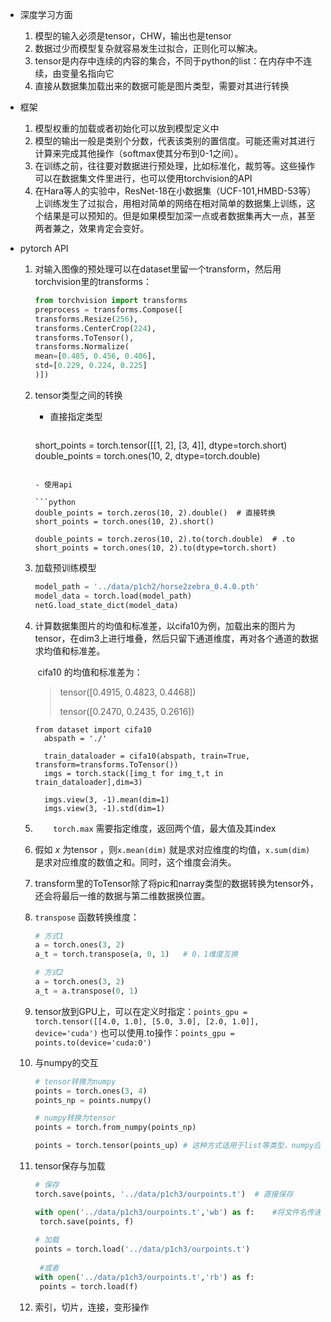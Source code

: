 - 深度学习方面
  
  1. 模型的输入必须是tensor，CHW，输出也是tensor
  2. 数据过少而模型复杂就容易发生过拟合，正则化可以解决。
  3. tensor是内存中连续的内容的集合，不同于python的list：在内存中不连续，由变量名指向它
  4. 直接从数据集加载出来的数据可能是图片类型，需要对其进行转换
  
- 框架
  1. 模型权重的加载或者初始化可以放到模型定义中
  2. 模型的输出一般是类别个分数，代表该类别的置信度。可能还需对其进行计算来完成其他操作（softmax使其分布到0-1之间）。
  3. 在训练之前，往往要对数据进行预处理，比如标准化，裁剪等。这些操作可以在数据集文件里进行，也可以使用torchvision的API
  4. 在Hara等人的实验中，ResNet-18在小数据集（UCF-101,HMBD-53等）上训练发生了过拟合，用相对简单的网络在相对简单的数据集上训练，这个结果是可以预知的。但是如果模型加深一点或者数据集再大一点，甚至两者兼之，效果肯定会变好。
  
- pytorch API

  1. 对输入图像的预处理可以在dataset里留一个transform，然后用torchvision里的transforms：

     ```python
     from torchvision import transforms	
     preprocess = transforms.Compose([
     transforms.Resize(256),
     transforms.CenterCrop(224),
     transforms.ToTensor(),
     transforms.Normalize(
     mean=[0.485, 0.456, 0.406],
     std=[0.229, 0.224, 0.225]
     )])
     ```

  2. tensor类型之间的转换

      - 直接指定类型

        ```python
      short_points = torch.tensor([[1, 2], [3, 4]], dtype=torch.short)
        double_points = torch.ones(10, 2, dtype=torch.double)
        ```

      - 使用api

        ```python
        double_points = torch.zeros(10, 2).double()  # 直接转换
        short_points = torch.ones(10, 2).short()
        
        double_points = torch.zeros(10, 2).to(torch.double)  # .to
        short_points = torch.ones(10, 2).to(dtype=torch.short)
        ```

  3. 加载预训练模型

      ```python
      model_path = '../data/p1ch2/horse2zebra_0.4.0.pth'
      model_data = torch.load(model_path)
      netG.load_state_dict(model_data)
      ```

  4. 计算数据集图片的均值和标准差，以cifa10为例，加载出来的图片为tensor，在dim3上进行堆叠，然后只留下通道维度，再对各个通道的数据求均值和标准差。

      ​	cifa10 的均值和标准差为：

      > tensor([0.4915, 0.4823, 0.4468])
      >
      > tensor([0.2470, 0.2435, 0.2616])

      ```
      from dataset import cifa10
        abspath = './'
        
        train_dataloader = cifa10(abspath, train=True, transform=transforms.ToTensor())
        imgs = torch.stack([img_t for img_t,t in train_dataloader],dim=3)
        
        imgs.view(3, -1).mean(dim=1)
        imgs.view(3, -1).std(dim=1)
      ```

  5. ```	torch.max``` 需要指定维度，返回两个值，最大值及其index

  6. 假如 $x$ 为tensor ，则```x.mean(dim)``` 就是求对应维度的均值，```x.sum(dim)``` 是求对应维度的数值之和。同时，这个维度会消失。 

  7. transform里的ToTensor除了将pic和narray类型的数据转换为tensor外，还会将最后一维的数据与第二维数据换位置。

  8. ```transpose``` 函数转换维度：

      ```python
      # 方式1 
      a = torch.ones(3, 2)
      a_t = torch.transpose(a, 0, 1)   # 0，1维度互换
      
      # 方式2
      a = torch.ones(3, 2)
      a_t = a.transpose(0, 1)
      ```

  9. tensor放到GPU上，可以在定义时指定：```points_gpu = torch.tensor([[4.0, 1.0], [5.0, 3.0], [2.0, 1.0]], device='cuda')```  也可以使用.to操作：```points_gpu = points.to(device='cuda:0')```

  10. 与numpy的交互

      ```python
      # tensor转换为numpy
      points = torch.ones(3, 4)
      points_np = points.numpy()
      
      # numpy转换为tensor
      points = torch.from_numpy(points_np)
      
      points = torch.tensor(points_up) # 这种方式适用于list等类型，numpy应该也可以
      ```

  11. tensor保存与加载

       ```python
       # 保存
      torch.save(points, '../data/p1ch3/ourpoints.t')  # 直接保存
       
      with open('../data/p1ch3/ourpoints.t','wb') as f:    #将文件名传递给一个描述符
       	torch.save(points, f)
       	
       # 加载
       points = torch.load('../data/p1ch3/ourpoints.t')
         
        #或者
      with open('../data/p1ch3/ourpoints.t','rb') as f:
      	points = torch.load(f)
       ```

  12. 索引，切片，连接，变形操作


  ​    

